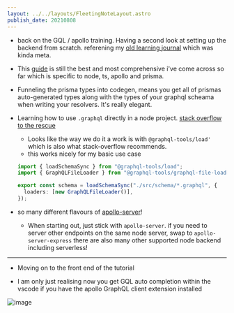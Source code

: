 ```yaml
---
layout: ../../layouts/FleetingNoteLayout.astro
publish_date: 20210808
---
```


- back on the GQL / apollo training. Having a second look at setting up the backend from scratch. referening my [old learning journal](https://learning.chiubaca.com/20210704/) which was kinda meta.

- This [guide](https://medium.com/geekculture/how-to-setup-full-stack-apollo-gql-codegen-prisma-2-0-typescript-react-part-1-the-backend-e9eae9518dc9) is still the best and most comprehensive i've come across so far which is specific to node, ts, apollo and prisma.

- Funneling the prisma types into codegen, means you get all of prismas auto-generated types along with the types of your graphql scheama when writing your resolvers. It's really elegant.

- Learning how to use `.graphql` directly in a node project. [stack overflow to the rescue](https://stackoverflow.com/questions/62290875/how-to-load-a-graphql-file-using-apollo-server)

  - Looks like the way we do it a work is with `@graphql-tools/load'` which is also what stack-overflow recommends.
  - this works nicely for my basic use case

  ```ts
  import { loadSchemaSync } from "@graphql-tools/load";
  import { GraphQLFileLoader } from "@graphql-tools/graphql-file-loader";

  export const schema = loadSchemaSync("./src/schema/*.graphql", {
    loaders: [new GraphQLFileLoader()],
  });
  ```

- so many different flavours of [apollo-server](https://www.apollographql.com/docs/apollo-server/integrations/middleware/#apollo-server)!
  - When starting out, just stick with `apollo-server`. if you need to server other endpoints on the same node server, swap to `apollo-server-express` there are also many other supported node backend including serverless!

---

- Moving on to the front end of the tutorial

- I am only just realising now you get GQL auto completion within the vscode if you have the apollo GraphQL client extension installed

![image](https://user-images.githubusercontent.com/18376481/128634877-1f8ae9cd-1fc6-4464-95f4-e2d90febe815.png)
